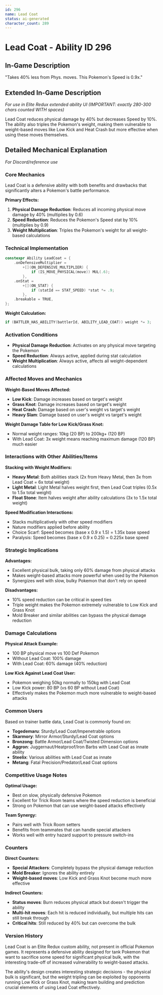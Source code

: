 ```yaml
---
id: 296
name: Lead Coat
status: ai-generated
character_count: 289
---
```


# Lead Coat - Ability ID 296

## In-Game Description
"Takes 40% less from Phys. moves. This Pokemon's Speed is 0.9x."

## Extended In-Game Description
*For use in Elite Redux extended ability UI (IMPORTANT: exactly 280-300 chars counted WITH spaces)*

Lead Coat reduces physical damage by 40% but decreases Speed by 10%. The ability also triples the Pokemon's weight, making them vulnerable to weight-based moves like Low Kick and Heat Crash but more effective when using these moves themselves.

## Detailed Mechanical Explanation
*For Discord/reference use*

### Core Mechanics
Lead Coat is a defensive ability with both benefits and drawbacks that significantly alters a Pokemon's battle performance.

**Primary Effects:**
1. **Physical Damage Reduction**: Reduces all incoming physical move damage by 40% (multiplies by 0.6)
2. **Speed Reduction**: Reduces the Pokemon's Speed stat by 10% (multiplies by 0.9)
3. **Weight Multiplication**: Triples the Pokemon's weight for all weight-based calculations

### Technical Implementation
```cpp
constexpr Ability LeadCoat = {
    .onDefensiveMultiplier =
        +[](ON_DEFENSIVE_MULTIPLIER) {
            if (IS_MOVE_PHYSICAL(move)) MUL(.6);
        },
    .onStat =
        +[](ON_STAT) {
            if (statId == STAT_SPEED) *stat *= .9;
        },
    .breakable = TRUE,
};
```

**Weight Calculation:**
```cpp
if (BATTLER_HAS_ABILITY(battlerId, ABILITY_LEAD_COAT)) weight *= 3;
```

### Activation Conditions
- **Physical Damage Reduction**: Activates on any physical move targeting the Pokemon
- **Speed Reduction**: Always active, applied during stat calculation
- **Weight Multiplication**: Always active, affects all weight-dependent calculations

### Affected Moves and Mechanics
**Weight-Based Moves Affected:**
- **Low Kick**: Damage increases based on target's weight
- **Grass Knot**: Damage increases based on target's weight  
- **Heat Crash**: Damage based on user's weight vs target's weight
- **Heavy Slam**: Damage based on user's weight vs target's weight

**Weight Damage Table for Low Kick/Grass Knot:**
- Normal weight ranges: 10kg (20 BP) to 200kg+ (120 BP)
- With Lead Coat: 3x weight means reaching maximum damage (120 BP) much easier

### Interactions with Other Abilities/Items
**Stacking with Weight Modifiers:**
- **Heavy Metal**: Both abilities stack (2x from Heavy Metal, then 3x from Lead Coat = 6x total weight)
- **Light Metal**: Light Metal halves weight first, then Lead Coat triples (0.5x to 1.5x total weight)
- **Float Stone**: Item halves weight after ability calculations (3x to 1.5x total weight)

**Speed Modification Interactions:**
- Stacks multiplicatively with other speed modifiers
- Nature modifiers applied before ability
- Choice Scarf: Speed becomes (base x 0.9 x 1.5) = 1.35x base speed
- Paralysis: Speed becomes (base x 0.9 x 0.25) = 0.225x base speed

### Strategic Implications
**Advantages:**
- Excellent physical bulk, taking only 60% damage from physical attacks
- Makes weight-based attacks more powerful when used by the Pokemon
- Synergizes well with slow, bulky Pokemon that don't rely on speed

**Disadvantages:**
- 10% speed reduction can be critical in speed ties
- Triple weight makes the Pokemon extremely vulnerable to Low Kick and Grass Knot
- Mold Breaker and similar abilities can bypass the physical damage reduction

### Damage Calculations
**Physical Attack Example:**
- 100 BP physical move vs 100 Def Pokemon
- Without Lead Coat: 100% damage
- With Lead Coat: 60% damage (40% reduction)

**Low Kick Against Lead Coat User:**
- Pokemon weighing 50kg normally to 150kg with Lead Coat
- Low Kick power: 80 BP (vs 60 BP without Lead Coat)
- Effectively makes the Pokemon much more vulnerable to weight-based attacks

### Common Users
Based on trainer battle data, Lead Coat is commonly found on:
- **Togedemaru**: Sturdy/Lead Coat/Impenetrable options
- **Skarmory**: Mirror Armor/Sturdy/Lead Coat options  
- **Bronzong**: Battle Armor/Lead Coat/Twisted Dimension options
- **Aggron**: Juggernaut/Heatproof/Iron Barbs with Lead Coat as innate ability
- **Steelix**: Various abilities with Lead Coat as innate
- **Metang**: Fatal Precision/Predator/Lead Coat options

### Competitive Usage Notes
**Optimal Usage:**
- Best on slow, physically defensive Pokemon
- Excellent for Trick Room teams where the speed reduction is beneficial
- Strong on Pokemon that can use weight-based attacks effectively

**Team Synergy:**
- Pairs well with Trick Room setters
- Benefits from teammates that can handle special attackers
- Works well with entry hazard support to pressure switch-ins

### Counters
**Direct Counters:**
- **Special Attackers**: Completely bypass the physical damage reduction
- **Mold Breaker**: Ignores the ability entirely
- **Weight-based moves**: Low Kick and Grass Knot become much more effective

**Indirect Counters:**
- **Status moves**: Burn reduces physical attack but doesn't trigger the ability
- **Multi-hit moves**: Each hit is reduced individually, but multiple hits can still break through
- **Critical hits**: Still reduced by 40% but can overcome the bulk

### Version History
Lead Coat is an Elite Redux custom ability, not present in official Pokemon games. It represents a defensive ability designed for tank Pokemon that want to sacrifice some speed for significant physical bulk, with the interesting trade-off of increased vulnerability to weight-based attacks.

The ability's design creates interesting strategic decisions - the physical bulk is significant, but the weight tripling can be exploited by opponents running Low Kick or Grass Knot, making team building and prediction crucial elements of using Lead Coat effectively.